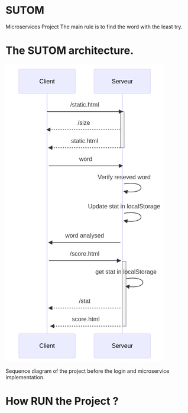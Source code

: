 # SUTOM
Microservices Project
The main rule is to find the word with the least try. 

# The SUTOM architecture.
![alt text](Sequence_diagram.png)

Sequence diagram of the project before the login and microservice implementation.


# How RUN the Project ?
